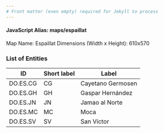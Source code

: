 ```yaml
---
# Front matter (even empty) required for Jekyll to process
---
```


#### JavaScript Alias: maps/espaillat

Map Name: Espaillat
Dimensions (Width x Height): 610x570





### List of Entities

ID | Short label | Label
---|---|---|
DO.ES.CG|CG|Cayetano Germosen
DO.ES.GH|GH|Gaspar Hernández
DO.ES.JN|JN|Jamao al Norte
DO.ES.MC|MC|Moca
DO.ES.SV|SV|San Víctor